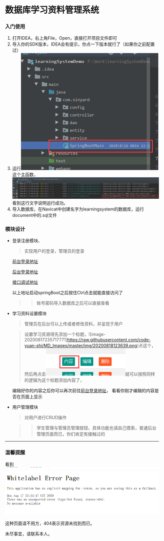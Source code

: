 # 数据库学习资料管理系统 #

### 入门使用

1. 打开IDEA，右上角File，Open，直接打开项目文件即可
2. 导入你的SDK版本，IDEA会有提示，你点一下版本就行了（如果你之前配置过）
3. 运行![image-20200817234003500](https://raw.githubusercontent.com/code-yuan-shi/MD_Images/master/img/20200818123627.png)这个主函数，![image-20200817234050826](https://raw.githubusercontent.com/code-yuan-shi/MD_Images/master/img/20200818124647.png)看到这行文字说明运行成功。
4. 导入数据库，在Navicat中创建名字为learningsystem的数据库，运行document中的.sql文件

### 模块设计

+ 登录注册模块、

  >实现用户的登录，管理员的登录

  [前台登录地址](http://localhost:8080/student/login) 

  [后台登录地址](http://localhost:8080/admin/login)

  [接口调试地址](http://localhost:8080/swagger-ui.html)

  以上地址启动springBoot之后按住Ctrl点击就能直接访问了

  > > 账号密码导入数据库之后可以直接查看

+ 学习资料设置模块

  >管理员在后台可以上传或者修改资料，并呈现于用户

  > 设置学习资源得先添加一个标题，![image-20200817235717771]https://raw.githubusercontent.com/code-yuan-shi/MD_Images/master/img/20200818123639.png)点这个，然后再点击![image-20200817235757041](https://raw.githubusercontent.com/code-yuan-shi/MD_Images/master/img/20200818124514.png)就可以按照同样的逻辑为这个标题添加内容了，

  编辑好你的内容之后你可以再次前往[前台登录地址](http://localhost:8080/student/login)， 看看你刚才编辑的内容是否在页面上显示

+ 用户管理模块

  >对用户进行CRUD操作
  
  > > 学生管理与管理员管理按钮，具体功能也请自己摸索，普通后台管理页面而已，你们肯定有接触过的

---

### 温馨提醒  

看到![image-20200817235458017](https://raw.githubusercontent.com/code-yuan-shi/MD_Images/master/img/20200818123651.png)

这种页面请不用方，404表示资源未找到而已。

未尽事宜，请联系本人。
